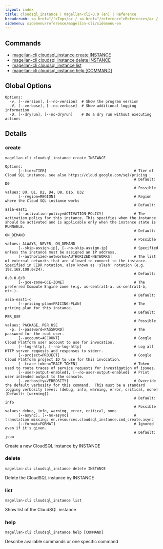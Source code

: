 ```yaml
---
layout: index
title: cloudsql_instance | magellan-cli-0.9 (en) | Reference
breadcrumb: <a href="/">Top</a> / <a href="/reference">Reference</a> / <a href="/reference/magellan-cli/en">magellan-cli-0.9</a> / cloudsql_instance en <a href="/reference/ja/cloudsql_instance.html">ja</a>
sidemenu: sidemenu/reference/magellan-cli/sidemenu-en
---
```


## Commands

- [magellan-cli cloudsql_instance create INSTANCE](#create)
- [magellan-cli cloudsql_instance delete INSTANCE](#delete)
- [magellan-cli cloudsql_instance list](#list)
- [magellan-cli cloudsql_instance help [COMMAND]](#help)

## Global Options

```text
Options:
  -v, [--version], [--no-version]  # Show the program version
  -V, [--verbose], [--no-verbose]  # Show additional logging information
  -D, [--dryrun], [--no-dryrun]    # Do a dry run without executing actions

```


## Details
### <a name="create"></a>create

```text
magellan-cli cloudsql_instance create INSTANCE
```

```text
Options:
      [--tier=TIER]                                        # Tier of Cloud SQL instance. see also https://cloud.google.com/sql/pricing
                                                           # Default: D0
                                                           # Possible values: D0, D1, D2, D4, D8, D16, D32
      [--region=REGION]                                    # Region where the Cloud SQL instance works
                                                           # Default: asia-east1
      [--activation-policy=ACTIVATION-POLICY]              # The activation policy for this instance. This specifies when the instance should be activated and is applicable only when the instance state is RUNNABLE.
                                                           # Default: ON_DEMAND
                                                           # Possible values: ALWAYS, NEVER, ON_DEMAND
      [--skip-assign-ip], [--no-skip-assign-ip]            # Specified unless the instance must be assigned an IP address.
      [--authorized-networks=AUTHORIZED-NETWORKS]          # The list of external networks that are allowed to connect to the instance. Specified in CIDR notation, also known as 'slash' notation (e.g. 192.168.100.0/24).
                                                           # Default: 0.0.0.0/0
      [--gce-zone=GCE-ZONE]                                # The preferred Compute Engine zone (e.g. us-central1-a, us-central1-b, etc.).
                                                           # Default: asia-east1-c
      [--pricing-plan=PRICING-PLAN]                        # The pricing plan for this instance.
                                                           # Default: PER_USE
                                                           # Possible values: PACKAGE, PER_USE
  -p, [--password=PASSWORD]                                # The password for the root user.
      [--account=ACCOUNT]                                  # Google Cloud Platform user account to use for invocation.
      [--log-http], [--no-log-http]                        # Log all HTTP server requests and responses to stderr.
      [--project=PROJECT]                                  # Google Cloud Platform project ID to use for this invocation.
      [--trace-token=TRACE-TOKEN]                          # Token used to route traces of service requests for investigation of issues.
      [--user-output-enabled], [--no-user-output-enabled]  # Print user intended output to the console.
      [--verbosity=VERBOSITY]                              # Override the default verbosity for this command.  This must be a standard logging verbosity level: [debug, info, warning, error, critical, none] (Default: [warning]).
                                                           # Default: info
                                                           # Possible values: debug, info, warning, error, critical, none
      [--async], [--no-async]                              # translation missing: en.resources.cloudsql_instance.cmd_create.async
      [--format=FORMAT]                                    # Ignored even if it's given.
                                                           # Default: json

```

Create a new CloudSQL instance by INSTANCE

### <a name="delete"></a>delete

```text
magellan-cli cloudsql_instance delete INSTANCE
```

Delete the CloudSQL instance by INSTANCE

### <a name="list"></a>list

```text
magellan-cli cloudsql_instance list
```

Show list of the CloudSQL instance

### <a name="help"></a>help

```text
magellan-cli cloudsql_instance help [COMMAND]
```

Describe available commands or one specific command

